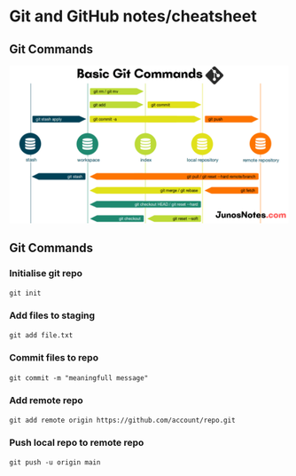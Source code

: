 # Git and GitHub notes/cheatsheet

## Git Commands
![Basic Git Commands](image.png)

## Git Commands

### Initialise git repo
```git init```

### Add files to staging
```git add file.txt```

### Commit files to repo
```git commit -m "meaningfull message"```

### Add remote repo
```git add remote origin https://github.com/account/repo.git```

### Push local repo to remote repo
```git push -u origin main```
